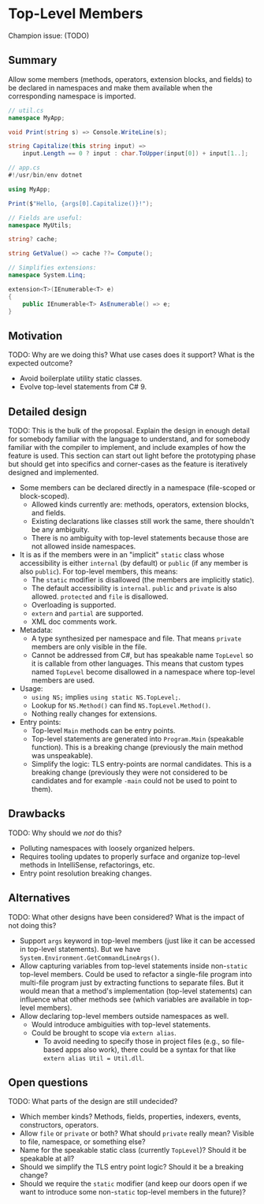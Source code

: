 # Top-Level Members

Champion issue: (TODO)

## Summary

Allow some members (methods, operators, extension blocks, and fields) to be declared in namespaces
and make them available when the corresponding namespace is imported.

```cs
// util.cs
namespace MyApp;

void Print(string s) => Console.WriteLine(s);

string Capitalize(this string input) =>
    input.Length == 0 ? input : char.ToUpper(input[0]) + input[1..];
```

```cs
// app.cs
#!/usr/bin/env dotnet

using MyApp;

Print($"Hello, {args[0].Capitalize()}!");
```

```cs
// Fields are useful:
namespace MyUtils;

string? cache;

string GetValue() => cache ??= Compute();
```

```cs
// Simplifies extensions:
namespace System.Linq;

extension<T>(IEnumerable<T> e)
{
    public IEnumerable<T> AsEnumerable() => e;
}
```

## Motivation

TODO: Why are we doing this? What use cases does it support? What is the expected outcome?

- Avoid boilerplate utility static classes.
- Evolve top-level statements from C# 9.

## Detailed design

TODO: This is the bulk of the proposal. Explain the design in enough detail for somebody familiar with the language to understand, and for somebody familiar with the compiler to implement,  and include examples of how the feature is used. This section can start out light before the prototyping phase but should get into specifics and corner-cases as the feature is iteratively designed and implemented.

- Some members can be declared directly in a namespace (file-scoped or block-scoped).
  - Allowed kinds currently are: methods, operators, extension blocks, and fields.
  - Existing declarations like classes still work the same, there shouldn't be any ambiguity.
  - There is no ambiguity with top-level statements because those are not allowed inside namespaces.
- It is as if the members were in an "implicit" `static` class
  whose accessibility is either `internal` (by default) or `public` (if any member is also `public`).
  For top-level members, this means:
    - The `static` modifier is disallowed (the members are implicitly static).
    - The default accessibility is `internal`.
      `public` and `private` is also allowed.
      `protected` and `file` is disallowed.
    - Overloading is supported.
    - `extern` and `partial` are supported.
    - XML doc comments work.
- Metadata:
  - A type synthesized per namespace and file. That means `private` members are only visible in the file.
  - Cannot be addressed from C#, but has speakable name `TopLevel` so it is callable from other languages.
    This means that custom types named `TopLevel` become disallowed in a namespace where top-level members are used.
- Usage:
  - `using NS;` implies `using static NS.TopLevel;`.
  - Lookup for `NS.Method()` can find `NS.TopLevel.Method()`.
  - Nothing really changes for extensions.
- Entry points:
  - Top-level `Main` methods can be entry points.
  - Top-level statements are generated into `Program.Main` (speakable function).
    This is a breaking change (previously the main method was unspeakable).
  - Simplify the logic: TLS entry-points are normal candidates.
    This is a breaking change (previously they were not considered to be candidates and for example `-main` could not be used to point to them).

## Drawbacks

TODO: Why should we *not* do this?

- Polluting namespaces with loosely organized helpers.
- Requires tooling updates to properly surface and organize top-level methods in IntelliSense, refactorings, etc.
- Entry point resolution breaking changes.

## Alternatives

TODO: What other designs have been considered? What is the impact of not doing this?

- Support `args` keyword in top-level members (just like it can be accessed in top-level statements). But we have `System.Environment.GetCommandLineArgs()`.
- Allow capturing variables from top-level statements inside non-`static` top-level members.
  Could be used to refactor a single-file program into multi-file program just by extracting functions to separate files.
  But it would mean that a method's implementation (top-level statements) can influence what other methods see (which variables are available in top-level members).
- Allow declaring top-level members outside namespaces as well.
  - Would introduce ambiguities with top-level statements.
  - Could be brought to scope via `extern alias`.
    - To avoid needing to specify those in project files (e.g., so file-based apps also work),
      there could be a syntax for that like `extern alias Util = Util.dll`.

## Open questions

TODO: What parts of the design are still undecided?

- Which member kinds? Methods, fields, properties, indexers, events, constructors, operators.
- Allow `file` or `private` or both? What should `private` really mean? Visible to file, namespace, or something else?
- Name for the speakable static class (currently `TopLevel`)? Should it be speakable at all?
- Should we simplify the TLS entry point logic? Should it be a breaking change?
- Should we require the `static` modifier (and keep our doors open if we want to introduce some non-`static` top-level members in the future)?
